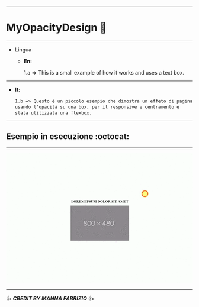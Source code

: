 ------------------------------------------------------------------------------------------------------------------------------------------

# MyOpacityDesign :metal: 

------------------------------------------------------------------------------------------------------------------------------------------

* Lingua
   * **En:**

        1.a => This is a small example of how it works and uses a text box.

------------------------------------------------------------------------------------------------------------------------------------------

   * **It:**

         1.b => Questo è un piccolo esempio che dimostra un effeto di pagina usando l'opacità su una box, per il responsive e centramento è    stata utilizzata una flexbox.

-----------------------------------------------------------------------------------------------------------------------------------------

## Esempio in esecuzione :octocat:

------------------------------------------------------------------------------------------------------------------------------------------

![Alt text](video-to-gif.gif) 

------------------------------------------------------------------------------------------------------------------------------------------

:+1: ***CREDIT BY MANNA FABRIZIO*** :+1: 
